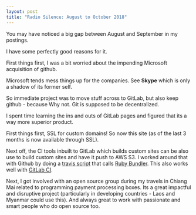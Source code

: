 ```yaml
---
layout: post
title: "Radio Silence: August to October 2018"
---
```


You may have noticed a big gap between August and September in my postings.

I have some perfectly good reasons for it.

First things first, I was a bit worried about the impending Microsoft acquisition of github.

Microsoft tends mess things up for the companies. See **Skype** which is only a shadow of its former self.

So immediate project was to move stuff across to GitLab, but also keep github - because Why not. Git is supposed to be decentralized.

I spent time learning the ins and outs of GitLab pages and figured that its a way more superior product.

First things first, SSL for custom domains! So now this site (as of the last 3 months is now available through SSL).

Next off, the CI tools inbuilt to GitLab which builds custom sites can be also use to build custom sites and have it push to AWS S3. I worked around that with Github by doing a [travis script](https://github.com/itinerantfoodie/itinerantfoodie.static/blob/master/.travis.yml) that calls [Ruby Bundler](https://github.com/itinerantfoodie/itinerantfoodie.static/blob/master/Rakefile). This also works well with [GitLab CI](https://github.com/itinerantfoodie/itinerantfoodie.static/blob/master/.gitlab-ci.yml).

Next, I got involved with an open source group during my travels in Chiang Mai related to programming payment processing boxes. Its a great impactful and disruptive project (particularly in developing countries - Laos and Myanmar could use this). And always great to work with passionate and smart people who do open source too.
